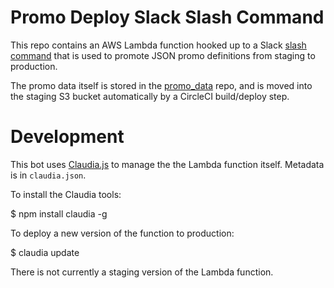 # Promo Deploy Slack Slash Command

This repo contains an AWS Lambda function hooked up to a Slack [slash command](https://api.slack.com/slash-commands) that is used to promote JSON promo definitions from staging to production.

The promo data itself is stored in the [promo_data](https://github.com/ello/promo_data) repo, and is moved into the staging S3 bucket automatically by a CircleCI build/deploy step.


# Development
This bot uses [Claudia.js](https://github.com/claudiajs/claudia) to manage the
the Lambda function itself. Metadata is in `claudia.json`.

To install the Claudia tools:

  $ npm install claudia -g

To deploy a new version of the function to production:

  $ claudia update

There is not currently a staging version of the Lambda function.
